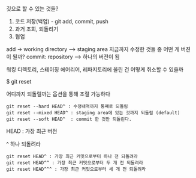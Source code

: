 # 

깃으로 할 수 있는 것들?
1. 코드 저장(백업) - git add, commit, push
2. 과거 조회, 되돌리기
3. 협업


add -> working directory --> staging area 지금까지 수정한 것들 중 어떤 게 버젼이 될까?
commit: repository --> 하나의 버전이 됨


워킹 디렉토리, 스테이징 에어리어, 레파지토리에 올린 건 어떻게 취소할 수 있을까

$ git reset 

어디까지 되돌릴까는 옵션을 통해 조절 가능하다

```shell
git reset --hard HEAD^ : 수정내역까지 통쨰로 되돌림
git reset --mixed HEAD^ : staging area에 있는 것까지 되돌림 (default)
git reset --soft HEAD^  : commit 한 것만 되돌린다.
```

HEAD : 가장 최근 버전

^ 하나 되돌려라

```
git reset HEAD^ : 가장 최근 커밋으로부터 하나 전 되돌려라
git reset HEAD^^ : 가장 최근 커밋으로부터 두 개 전 되돌려라
git reset HEAD^^^ : 가장 최근 커밋으로부터 세 개 전 되돌려라
```